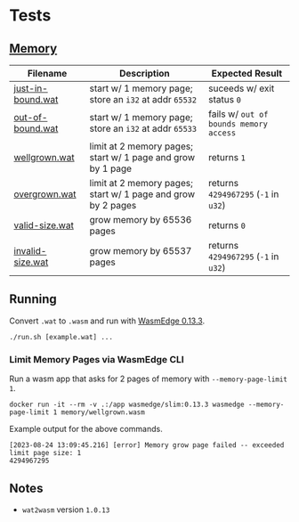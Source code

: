 # Tests

## [Memory](memory/)

| Filename | Description | Expected Result |
| -------- | ----------- | --------------- |
| [just-in-bound.wat] | start w/ 1 memory page; store an `i32` at addr `65532` | suceeds w/ exit status `0` |
| [out-of-bound.wat] | start w/ 1 memory page; store an `i32` at addr `65533` | fails w/ `out of bounds memory access` |
| [wellgrown.wat] | limit at 2 memory pages; start w/ 1 page and grow by 1 page | returns `1` |
| [overgrown.wat] | limit at 2 memory pages; start w/ 1 page and grow by 2 pages | returns `4294967295` (`-1` in `u32`) |
| [valid-size.wat] | grow memory by 65536 pages | returns `0` |
| [invalid-size.wat] | grow memory by 65537 pages | returns `4294967295` (`-1` in `u32`) |

[just-in-bound.wat]: memory/just-in-bound.wat
[out-of-bound.wat]: memory/out-of-bound.wat
[wellgrown.wat]: memory/wellgrown.wat
[overgrown.wat]: memory/overgrown.wat
[valid-size.wat]: memory/valid-size.wat
[invalid-size.wat]: memory/invalid-size.wat

## Running

Convert `.wat` to `.wasm` and run with [WasmEdge 0.13.3](https://hub.docker.com/r/wasmedge/slim/tags?name=0.13.3).

```
./run.sh [example.wat] ...
```

### Limit Memory Pages via WasmEdge CLI

Run a wasm app that asks for 2 pages of memory with `--memory-page-limit 1`.

```
docker run -it --rm -v .:/app wasmedge/slim:0.13.3 wasmedge --memory-page-limit 1 memory/wellgrown.wasm
```

Example output for the above commands.

```
[2023-08-24 13:09:45.216] [error] Memory grow page failed -- exceeded limit page size: 1
4294967295
```

## Notes

- `wat2wasm` version `1.0.13`
